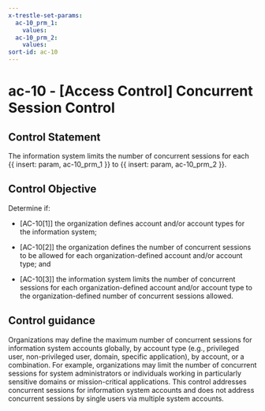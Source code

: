 ```yaml
---
x-trestle-set-params:
  ac-10_prm_1:
    values:
  ac-10_prm_2:
    values:
sort-id: ac-10
---
```


# ac-10 - \[Access Control\] Concurrent Session Control

## Control Statement

The information system limits the number of concurrent sessions for each {{ insert: param, ac-10_prm_1 }} to {{ insert: param, ac-10_prm_2 }}.

## Control Objective

Determine if:

- \[AC-10[1]\] the organization defines account and/or account types for the information system;

- \[AC-10[2]\] the organization defines the number of concurrent sessions to be allowed for each organization-defined account and/or account type; and

- \[AC-10[3]\] the information system limits the number of concurrent sessions for each organization-defined account and/or account type to the organization-defined number of concurrent sessions allowed.

## Control guidance

Organizations may define the maximum number of concurrent sessions for information system accounts globally, by account type (e.g., privileged user, non-privileged user, domain, specific application), by account, or a combination. For example, organizations may limit the number of concurrent sessions for system administrators or individuals working in particularly sensitive domains or mission-critical applications. This control addresses concurrent sessions for information system accounts and does not address concurrent sessions by single users via multiple system accounts.
